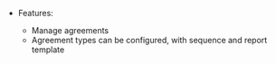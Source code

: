   - Features:
    
      - Manage agreements
      - Agreement types can be configured, with sequence and report
        template
